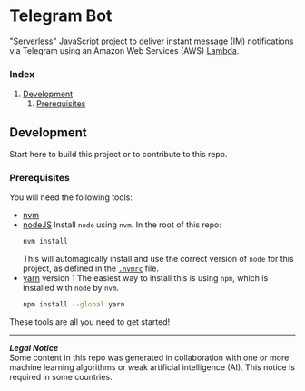 # Telegram Bot
"[Serverless](https://www.serverless.com)" JavaScript project to deliver instant message (IM) notifications via Telegram using an Amazon Web Services (AWS) [Lambda](https://aws.amazon.com/lambda).

### Index
1. [Development](#development)
    1. [Prerequisites](#prerequisites)

## Development
Start here to build this project or to contribute to this repo.

### Prerequisites
You will need the following tools:
- [nvm](https://github.com/nvm-sh/nvm#installing-and-updating)
- [nodeJS](https://www.w3schools.com/nodejs/nodejs_intro.asp)
    Install `node` using `nvm`. In the root of this repo:
    ```bash
    nvm install
    ```
    This will automagically install and use the correct version of `node` for this project, as defined in the [`.nvmrc`](./.nvmrc) file.
- [yarn](https://yarnpkg.com) version 1
    The easiest way to install this is using `npm`, which is installed with `node` by `nvm`.
    ```bash
    npm install --global yarn
    ```
These tools are all you need to get started!

---
**_Legal Notice_**  
Some content in this repo was generated in collaboration with one or more machine learning algorithms or weak artificial intelligence (AI). This notice is required in some countries.
